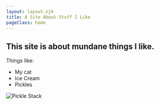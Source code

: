 ```yaml
---
layout: layout.njk 
title: A Site About Stuff I Like
pageClass: home
---
```

<div class = homePage>

## This site is about mundane things I like. 

Things like:

- My cat
- Ice Cream
- Pickles
</div>

<div class="pictures">
<img  src="../img/HomePageImg.jpg" alt="Pickle Stack">
</div>